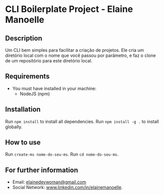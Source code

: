 # CLI Boilerplate Project - Elaine Manoelle

## Description

Um CLI bem simples para facilitar a criação de projetos. Ele cria um diretório local com o nome que você passou por parâmetro, e faz o clone de um repositório para este diretório local. 

## Requirements
* You must have installed in your machine:
  * NodeJS (npm)
  
## Installation

Run `npm install` to install all dependencies.
Run `npm install -g .` to install globally.

## How to use

Run `create-ms nome-do-seu-ms`.
Run `cd nome-do-seu-ms`.

## For further information

* Email: elainedevwoman@gmail.com
* Social Network: www.linkedin.com/in/elainemanoelle.
